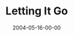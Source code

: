 ---
layout: message
category: message
series: "Going Crazy"
title: "Letting It Go"
date: 2004-05-16-00-00
message_id: 171
---
